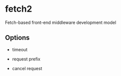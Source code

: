 # fetch2
Fetch-based front-end middleware development model

## Options

- timeout 

- request prefix

- cancel request
